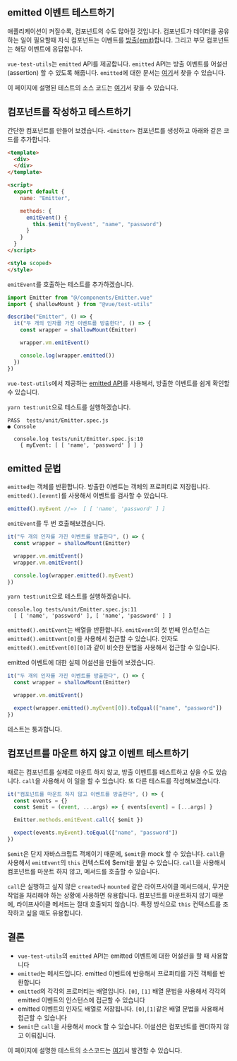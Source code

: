 ## emitted 이벤트 테스트하기

애플리케이션이 커질수록, 컴포넌트의 수도 많아질 것입니다. 컴포넌트가 데이터를 공유하는 일이 필요할때 자식 컴포넌트는 이벤트를 [방출(emit)](https://vuejs.org/v2/api/#vm-emit)합니다. 그리고 부모 컴포넌트는 해당 이벤트에 응답합니다.

`vue-test-utils`는 `emitted` API를 제공합니다. `emitted` API는 방출 이벤트를 어설션(assertion) 할 수 있도록 해줍니다. `emitted`에 대한 문서는 [여기](https://vue-test-utils.vuejs.org/api/wrapper/emitted.html)서 찾을 수 있습니다.

이 페이지에 설명된 테스트의 소스 코드는 [여기](https://github.com/lmiller1990/vue-testing-handbook/tree/master/demo-app/tests/unit/Emitter.spec.js)서 찾을 수 있습니다.

## 컴포넌트를 작성하고 테스트하기

간단한 컴포넌트를 만들어 보겠습니다. `<Emitter>` 컴포넌트를 생성하고 아래와 같은 코드를 추가합니다.

```html
<template>
  <div>
  </div>
</template>

<script>
  export default {
    name: "Emitter",

    methods: { 
      emitEvent() {
        this.$emit("myEvent", "name", "password")
      }
    }
  }
</script>

<style scoped>
</style>
```

`emitEvent`를 호출하는 테스트를 추가하겠습니다.

```js
import Emitter from "@/components/Emitter.vue"
import { shallowMount } from "@vue/test-utils"

describe("Emitter", () => {
  it("두 개의 인자를 가진 이벤트를 방출한다", () => {
    const wrapper = shallowMount(Emitter)

    wrapper.vm.emitEvent()

    console.log(wrapper.emitted())
  })
})
```
`vue-test-utils`에서 제공하는 [emitted API](https://vue-test-utils.vuejs.org/ja/api/wrapper/emitted.html)를 사용해서, 방출한 이벤트를 쉽게 확인할 수 있습니다.

`yarn test:unit`으로 테스트를 실행하겠습니다.

```
PASS  tests/unit/Emitter.spec.js
● Console

  console.log tests/unit/Emitter.spec.js:10
    { myEvent: [ [ 'name', 'password' ] ] }
```

## emitted 문법

`emitted`는 객체를 반환합니다. 방출한 이벤트는 객체의 프로퍼티로 저장됩니다. `emitted().[event]`를 사용해서 이벤트를 검사할 수 있습니다.

```js
emitted().myEvent //=>  [ [ 'name', 'password' ] ]
```

`emitEvent`를 두 번 호출해보겠습니다.

```js
it("두 개의 인자를 가진 이벤트를 방출한다", () => {
  const wrapper = shallowMount(Emitter)

  wrapper.vm.emitEvent()
  wrapper.vm.emitEvent()

  console.log(wrapper.emitted().myEvent)
})
```

`yarn test:unit`으로 테스트를 실행하겠습니다.

```
console.log tests/unit/Emitter.spec.js:11
  [ [ 'name', 'password' ], [ 'name', 'password' ] ]
```

`emitted().emitEvent`는 배열을 반환합니다. `emitEvent`의 첫 번째 인스턴스는 `emitted().emitEvent[0]`을 사용해서 접근할 수 있습니다. 인자도  `emitted().emitEvent[0][0]`과 같이 비슷한 문법을 사용해서 접근할 수 있습니다.

emitted 이벤트에 대한 실제 어설션을 만들어 보겠습니다.


```js
it("두 개의 인자를 가진 이벤트를 방출한다", () => {
  const wrapper = shallowMount(Emitter)

  wrapper.vm.emitEvent()

  expect(wrapper.emitted().myEvent[0]).toEqual(["name", "password"])
})
```

테스트는 통과합니다.

## 컴포넌트를 마운트 하지 않고 이벤트 테스트하기

때로는 컴포넌트를 실제로 마운트 하지 않고, 방출 이벤트를 테스트하고 싶을 수도 있습니다. `call`을 사용해서 이 일을 할 수 있습니다. 또 다른 테스트를 작성해보겠습니다.

```js
it("컴포넌트를 마운트 하지 않고 이벤트를 방출한다", () => {
  const events = {}
  const $emit = (event, ...args) => { events[event] = [...args] }

  Emitter.methods.emitEvent.call({ $emit })

  expect(events.myEvent).toEqual(["name", "password"])
})
```

`$emit`은 단지 자바스크립트 객체이기 때문에, `$emit`을 mock 할 수 있습니다. `call`을 사용해서 `emitEvent`의  `this` 컨텍스트에 $emit을 붙일 수 있습니다. `call`을 사용해서 컴포넌트를 마운트 하지 않고, 메서드를 호출할 수 있습니다.

`call`은 실행하고 싶지 않은 `created`나 `mounted` 같은 라이프사이클 메서드에서, 무거운 작업을 처리해야 하는 상황에 사용하면 유용합니다. 컴포넌트를 마운트하지 않기 때문에, 라이프사이클 메서드는 절대 호출되지 않습니다. 특정 방식으로 `this` 컨텍스트를 조작하고 싶을 때도 유용합니다.

## 결론

- `vue-test-utils`의 `emitted` API는 emitted 이벤트에 대한 어설션을 할 때 사용합니다
- `emitted`는 메서드입니다. emitted 이벤트에 반응해서 프로퍼티를 가진 객체를 반환합니다
- `emitted`의 각각의 프로퍼티는 배열입니다. `[0]`, `[1]` 배열 문법을 사용해서 각각의 emitted 이벤트의 인스턴스에 접근할 수 있습니다
- emitted 이벤트의 인자도 배열로 저장됩니다. `[0]`,`[1]`같은 배열 문법을 사용해서 접근할 수 있습니다
- `$emit`은 `call`을 사용해서 mock 할 수 있습니다. 어설션은 컴포넌트를 렌더하지 않고 이뤄집니다.

이 페이지에 설명한 테스트의 소스코드는 [여기](https://github.com/lmiller1990/vue-testing-handbook/tree/master/demo-app/tests/unit/Emitter.spec.js)서 발견할 수 있습니다.

